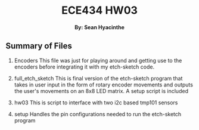 # <center> ECE434 HW03
#### <center> By: Sean Hyacinthe

## Summary of Files

1. Encoders
    This file was just for playing around and getting use to the encoders before integrating it with my etch-sketch code.

2. full_etch_sketch
    This is final version of the etch-sketch program that takes in user input in the form of rotary encoder movements and outputs the user's movements on an 8x8 LED matrix. A setup script is included

3. hw03
    This is script to interface with two i2c based tmp101 sensors

4. setup
    Handles the pin configurations needed to run the etch-sketch program